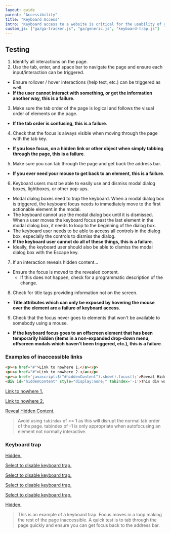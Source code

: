 ```yaml
---
layout: guide
parent: "Accessibility"
title: "Keyboard Access"
intro: "Keyboard access to a website is critical for the usability of your site. All interactions and information that can be accessed with a mouse <strong>must</strong> be accessible with just a keyboard. This doesn't mean everyone who can't use a mouse will use a keyboard, but Assistive Technology (AT) often uses keyboard-like inputs to navigate the web."
custom_js: ["ga/ga-tracker.js", "ga/generic.js", "keyboard-trap.js"]
---
```


## Testing

1. Identify all interactions on the page.
2. Use the tab, enter, and space bar to navigate the page and ensure each input/interaction can be triggered.
  * Ensure rollover / hover interactions (help text, etc.) can be triggered as well.
  * __If the user cannot interact with something, or get the information another way, this is a failure__.
3. Make sure the tab order of the page is logical and follows the visual order of elements on the page.
  * __If the tab order is confusing, this is a failure__.
4. Check that the focus is always visible when moving through the page with the tab key.
  * __If you lose focus, on a hidden link or other object when simply tabbing through the page, this is a failure__.
5. Make sure you can tab through the page and get back the address bar.
  * __If you ever need your mouse to get back to an element, this is a failure__.
6. Keyboard users must be able to easily use and dismiss modal dialog boxes, lightboxes, or other pop-ups.
  * Modal dialog boxes need to trap the keyboard. When a modal dialog box is triggered, the keyboard focus needs to immediately move to the first actionable element in the modal.
  * The keyboard cannot use the modal dialog box until it is dismissed. When a user moves the keyboard focus past the last element in the modal dialog box, it needs to loop to the beginning of the dialog box.
  * The keyboard user needs to be able to access all controls in the dialog box, especially the controls to dismiss the dialog.
  * __If the keyboard user cannot do all of these things, this is a failure__.
  * Ideally, the keyboard user should also be able to dismiss the modal dialog box with the Escape key.
7. If an interaction reveals hidden content...
  * Ensure the focus is moved to the revealed content.
    * If this does not happen, check for a programmatic description of the change.
8. Check for title tags providing information not on the screen.
  * __Title attributes which can only be exposed by hovering the mouse over the element are a failure of keyboard access__.
9. Check that the focus never goes to elements that won't be available to somebody using a mouse.
  * __If the keyboard focus goes to an offscreen element that has been temporarily hidden (items in a non-expanded drop-down menu, offscreen modals which haven't been triggered, etc.), this is a failure__.

### Examples of inaccessible links


```html
<p><a href="#">Link to nowhere 1.</a></p>
<p><a href="#">Link to nowhere 2.</a></p>
<p><a href='javascript:$("#hiddenContent").show().focus();'>Reveal Hidden Content.</a></p>
<div id="hiddenContent" style="display:none;" tabindex='-1'>This div was hidden, now it's not!</div>
```
<div class="ds-preview">
  <p><a href="#">Link to nowhere 1.</a></p>
  <p><a href="#">Link to nowhere 2.</a></p>
  <p><a href='javascript:$("#hiddenContent").show().focus();'>Reveal Hidden Content.</a></p>
  <div id="hiddenContent" style="display:none;" tabindex='-1'>This div was hidden, now it's not!</div>
</div>


> Avoid using `tabindex` of >= 1 as this will disrupt the normal tab order of the page. tabindex of -1 is only appropriate when autofocusing an element not normally interactive.

### Keyboard trap

<a class="sr-only moveFocus" href="#">Hidden.</a>

<a class="keyboardTrap" href="#">Select to disable keyboard trap.</a>

<a class="keyboardTrap" href="#">Select to disable keyboard trap.</a>

<a class="keyboardTrap" href="#">Select to disable keyboard trap.</a>

<a class="keyboardTrap" href="#">Select to disable keyboard trap.</a>

<a class="sr-only moveFocus" href="#">Hidden.</a>

> This is an example of a keyboard trap. Focus moves in a loop making the rest of the page inaccessible. A quick test is to tab through the page quickly and ensure you can get focus back to the address bar.
